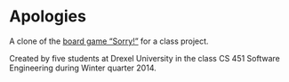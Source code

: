 Apologies
=========

A clone of the [board game “Sorry!”](https://en.wikipedia.org/wiki/Sorry!_%28game%29) for a class project.

Created by five students at Drexel University in the class CS 451 Software Engineering during Winter quarter 2014.
